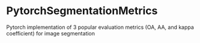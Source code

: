 # PytorchSegmentationMetrics
Pytorch implementation of 3 popular evaluation metrics (OA, AA, and kappa coefficient) for image segmentation

